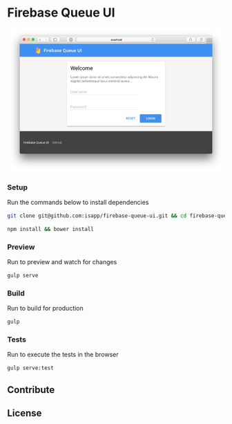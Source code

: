# Firebase Queue UI

![](screenshot.png)

### Setup

Run the commands below to install dependencies

```bash
git clone git@github.com:isapp/firebase-queue-ui.git && cd firebase-queue-ui
```

```bash
npm install && bower install
```

### Preview

Run to preview and watch for changes

```bash
gulp serve
```

### Build

Run to build for production

```bash
gulp
```

### Tests

Run to execute the tests in the browser

```bash
gulp serve:test
```

## Contribute


## License
